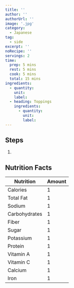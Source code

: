 ```yaml
---
title: ''
author: ''
authorUrl: ''
image: '.jpg'
category:
  - Japanese
tag:
  - side
excerpt: ''
noRecipe: ''
servings: 2
time:
  prep: 5 mins
  rest: 5 mins
  cook: 5 mins
  total: 15 mins
ingredients:
  - quantity:
    unit:
    label:
  - heading: Toppings
    ingredients:
      - quantity:
        unit:
        label:
---
```


## Steps

1.

## Nutrition Facts

| Nutrition     | Amount |
| ------------- | ------ |
| Calories      | 1      |
| Total Fat     | 1      |
| Sodium        | 1      |
| Carbohydrates | 1      |
| Fiber         | 1      |
| Sugar         | 1      |
| Potassium     | 1      |
| Protein       | 1      |
| Vitamin A     | 1      |
| Vitamin C     | 1      |
| Calcium       | 1      |
| Iron          | 1      |
